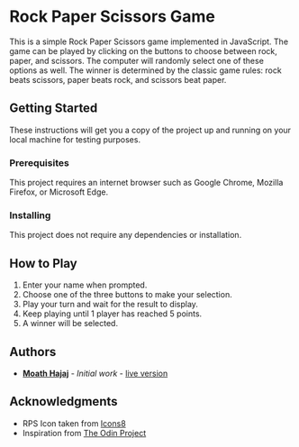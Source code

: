 # Rock Paper Scissors Game

This is a simple Rock Paper Scissors game implemented in JavaScript. The game can be played by clicking on the buttons to choose between rock, paper, and scissors. The computer will randomly select one of these options as well. The winner is determined by the classic game rules: rock beats scissors, paper beats rock, and scissors beat paper.

## Getting Started

These instructions will get you a copy of the project up and running on your local machine for testing purposes.

### Prerequisites

This project requires an internet browser such as Google Chrome, Mozilla Firefox, or Microsoft Edge.

### Installing

This project does not require any dependencies or installation.

## How to Play

1. Enter your name when prompted.
2. Choose one of the three buttons to make your selection.
3. Play your turn and wait for the result to display.
4. Keep playing until 1 player has reached 5 points.
5. A winner will be selected.

## Authors

* **[Moath Hajaj](https://github.com/hajjajmoath)** - *Initial work* - [live version](https://hajjajmoath.github.io/rock-paper-scissors)

## Acknowledgments

* RPS Icon taken from [Icons8](https://icons8.com/icons/set/rock-paper-scissors)
* Inspiration from [The Odin Project](https://www.theodinproject.com/)
